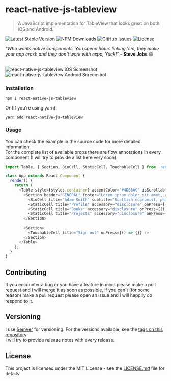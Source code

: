 # react-native-js-tableview
> A JavaScript implementation for TableView that looks great on both iOS and Android.

[![Latest Stable Version](https://img.shields.io/npm/v/react-native-js-tableview.svg)](https://www.npmjs.com/package/react-native-js-tableview)
[![NPM Downloads](https://img.shields.io/npm/dm/react-native-js-tableview.svg)](https://www.npmjs.com/package/react-native-js-tableview)
[![GitHub issues](https://img.shields.io/github/issues-raw/mohakapt/react-native-js-tableview.svg)](https://github.com/mohakapt/react-native-js-tableview/issues)
[![License](https://img.shields.io/github/license/mohakapt/react-native-js-tableview.svg)](https://github.com/mohakapt/react-native-js-tableview)

_"Who wants native components. You spend hours linking 'em, they make your app crash and they don't work with expo, Yuck!"_ - **Steve Jobs** 😄
<br/><br/>

![react-native-js-tableview iOS Screenshot](https://raw.githubusercontent.com/mohakapt/react-native-js-tableview/master/images/screenshot_ios.jpg)
![react-native-js-tableview Android Screenshot](https://raw.githubusercontent.com/mohakapt/react-native-js-tableview/master/images/screenshot_android.jpg)


### Installation
```
npm i react-native-js-tableview
```
Or (If you're using yarn):

```
yarn add react-native-js-tableview
```


### Usage
You can check the example in the source code for more detailed information.<br/>For the complete list of available props there are flow annotations in every component (I will try to provide a list here very soon).

```js
import Table, { Section, BioCell, StaticCell, TouchableCell } from 'react-native-js-tableview';

class App extends React.Component {
  render() {
    return (
      <Table style={styles.container} accentColor="#4DB6AC" isScrollable={true}>
        <Section header="GENERAL" footer="Lorem ipsum dolor sit amet, consectetur adipiscing elit.">
          <BioCell title="Adam Smith" subtitle="Scottish economist, philosopher, and author." />
          <StaticCell title="Profile" accessory="disclosure" onPress={() => {}} />
          <StaticCell title="Books" accessory="disclosure" onPress={() => {}} />
          <StaticCell title="Projects" accessory="disclosure" onPress={() => {}} />
        </Section>
        
        <Section>
          <TouchableCell title="Sign out" onPress={() => {}} />
        </Section>
      </Table>
    );
  }
}
```


## Contributing
If you encounter a bug or you have a feature in mind please make a pull request and i will merge it as soon as possible, if you can't (for some reason) make a pull request please open an issue and i will happily do respond to it.


## Versioning
I use [SemVer](http://semver.org/) for versioning. For the versions available, see the [tags on this repository](https://github.com/mohakapt/react-native-js-tableview/tags).<br/>
I will try to provide release notes with every release.


## License
This project is licensed under the MIT License - see the [LICENSE.md](https://github.com/mohakapt/react-native-js-tableview/blob/master/LICENSE) file for details
